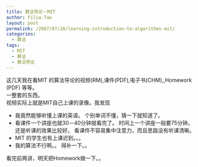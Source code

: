 ```yaml
---
title: 算法导论－MIT
author: Filia.Tao
layout: post
permalink: /2007/07/20/learning-introduction-to-algorithms-mit/
categories:
  - 算法
tags:
  - MIT
  - 算法
  - 算法导论
---
```

这几天我在看MIT 的算法导论的视频(RM),课件(PDF),电子书(CHM),,Homework (PDF) 等等。  
一整套的东西。  
视频实际上就是MIT自己上课的录像。我发现

  * 我竟然能够听懂上课的英语。 个别单词不懂，猜一下就知道了。
  * 看课件一个讲座也就30－40分钟就看完了。 时间上一个讲座一般要75分钟。还是听课的效果比较好。 看课件不容易集中注意力，而且思路没有听课清晰。
  * MIT 的学生也有上课迟到。。。
  * 我的算法不行啊。。 得补一下。。

看完前两讲，明天把Homework做一下。。